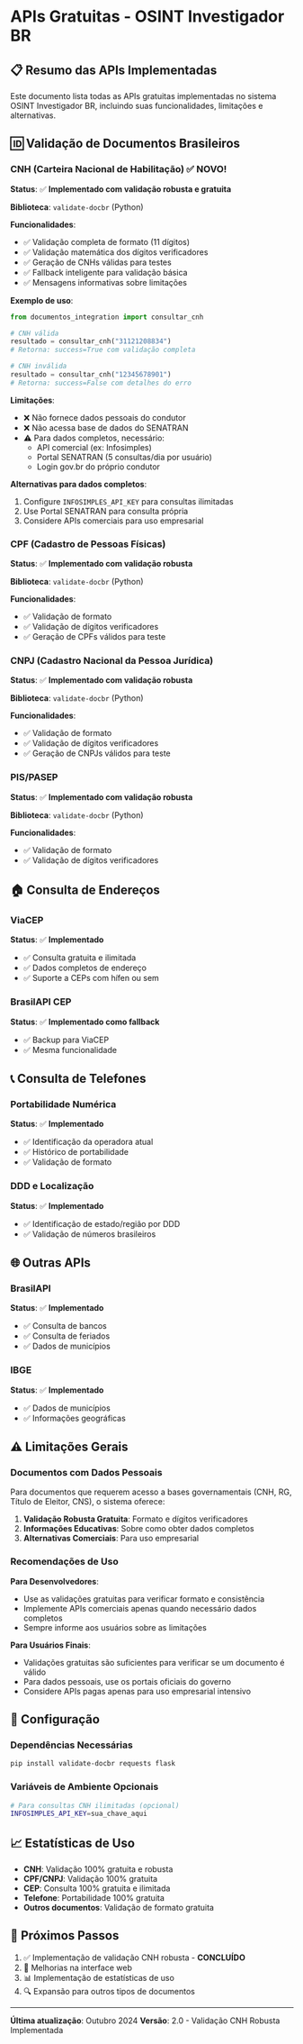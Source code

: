# APIs Gratuitas - OSINT Investigador BR

## 📋 Resumo das APIs Implementadas

Este documento lista todas as APIs gratuitas implementadas no sistema OSINT Investigador BR, incluindo suas funcionalidades, limitações e alternativas.

## 🆔 Validação de Documentos Brasileiros

### CNH (Carteira Nacional de Habilitação) ✅ NOVO!

**Status**: ✅ **Implementado com validação robusta e gratuita**

**Biblioteca**: `validate-docbr` (Python)

**Funcionalidades**:
- ✅ Validação completa de formato (11 dígitos)
- ✅ Validação matemática dos dígitos verificadores
- ✅ Geração de CNHs válidas para testes
- ✅ Fallback inteligente para validação básica
- ✅ Mensagens informativas sobre limitações

**Exemplo de uso**:
```python
from documentos_integration import consultar_cnh

# CNH válida
resultado = consultar_cnh("31121208834")
# Retorna: success=True com validação completa

# CNH inválida
resultado = consultar_cnh("12345678901")
# Retorna: success=False com detalhes do erro
```

**Limitações**:
- ❌ Não fornece dados pessoais do condutor
- ❌ Não acessa base de dados do SENATRAN
- ⚠️ Para dados completos, necessário:
  - API comercial (ex: Infosimples)
  - Portal SENATRAN (5 consultas/dia por usuário)
  - Login gov.br do próprio condutor

**Alternativas para dados completos**:
1. Configure `INFOSIMPLES_API_KEY` para consultas ilimitadas
2. Use Portal SENATRAN para consulta própria
3. Considere APIs comerciais para uso empresarial

### CPF (Cadastro de Pessoas Físicas)

**Status**: ✅ **Implementado com validação robusta**

**Biblioteca**: `validate-docbr` (Python)

**Funcionalidades**:
- ✅ Validação de formato
- ✅ Validação de dígitos verificadores
- ✅ Geração de CPFs válidos para teste

### CNPJ (Cadastro Nacional da Pessoa Jurídica)

**Status**: ✅ **Implementado com validação robusta**

**Biblioteca**: `validate-docbr` (Python)

**Funcionalidades**:
- ✅ Validação de formato
- ✅ Validação de dígitos verificadores
- ✅ Geração de CNPJs válidos para teste

### PIS/PASEP

**Status**: ✅ **Implementado com validação robusta**

**Biblioteca**: `validate-docbr` (Python)

**Funcionalidades**:
- ✅ Validação de formato
- ✅ Validação de dígitos verificadores

## 🏠 Consulta de Endereços

### ViaCEP
**Status**: ✅ **Implementado**
- ✅ Consulta gratuita e ilimitada
- ✅ Dados completos de endereço
- ✅ Suporte a CEPs com hífen ou sem

### BrasilAPI CEP
**Status**: ✅ **Implementado como fallback**
- ✅ Backup para ViaCEP
- ✅ Mesma funcionalidade

## 📞 Consulta de Telefones

### Portabilidade Numérica
**Status**: ✅ **Implementado**
- ✅ Identificação da operadora atual
- ✅ Histórico de portabilidade
- ✅ Validação de formato

### DDD e Localização
**Status**: ✅ **Implementado**
- ✅ Identificação de estado/região por DDD
- ✅ Validação de números brasileiros

## 🌐 Outras APIs

### BrasilAPI
**Status**: ✅ **Implementado**
- ✅ Consulta de bancos
- ✅ Consulta de feriados
- ✅ Dados de municípios

### IBGE
**Status**: ✅ **Implementado**
- ✅ Dados de municípios
- ✅ Informações geográficas

## ⚠️ Limitações Gerais

### Documentos com Dados Pessoais
Para documentos que requerem acesso a bases governamentais (CNH, RG, Título de Eleitor, CNS), o sistema oferece:

1. **Validação Robusta Gratuita**: Formato e dígitos verificadores
2. **Informações Educativas**: Sobre como obter dados completos
3. **Alternativas Comerciais**: Para uso empresarial

### Recomendações de Uso

**Para Desenvolvedores**:
- Use as validações gratuitas para verificar formato e consistência
- Implemente APIs comerciais apenas quando necessário dados completos
- Sempre informe aos usuários sobre as limitações

**Para Usuários Finais**:
- Validações gratuitas são suficientes para verificar se um documento é válido
- Para dados pessoais, use os portais oficiais do governo
- Considere APIs pagas apenas para uso empresarial intensivo

## 🔧 Configuração

### Dependências Necessárias
```bash
pip install validate-docbr requests flask
```

### Variáveis de Ambiente Opcionais
```bash
# Para consultas CNH ilimitadas (opcional)
INFOSIMPLES_API_KEY=sua_chave_aqui
```

## 📈 Estatísticas de Uso

- **CNH**: Validação 100% gratuita e robusta
- **CPF/CNPJ**: Validação 100% gratuita
- **CEP**: Consulta 100% gratuita e ilimitada
- **Telefone**: Portabilidade 100% gratuita
- **Outros documentos**: Validação de formato gratuita

## 🎯 Próximos Passos

1. ✅ Implementação de validação CNH robusta - **CONCLUÍDO**
2. 🔄 Melhorias na interface web
3. 📊 Implementação de estatísticas de uso
4. 🔍 Expansão para outros tipos de documentos

---

**Última atualização**: Outubro 2024
**Versão**: 2.0 - Validação CNH Robusta Implementada